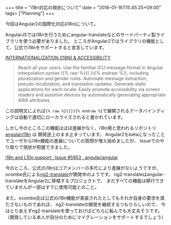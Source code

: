 +++
title = "i18n対応の現状について"
date = "2016-01-16T15:45:25+09:00"
tags= ["Planning"]
+++

今回はAngular2の国際化対応(i18n)について。

<!--more-->

AngularJSではi18nを行うためにangular-translateなどのサードパーティ製ライブラリを使う必要がありました。
ところがAngular2ではライブラリの機能として、公式でi18nをサポートすると宣言しています。

[INTERNATIONALIZATION (I18N) & ACCESSIBILITY](https://angular.io/features.html)

>Reach all your users. Use the familiar ICU message format in Angular interpolation syntax ({% raw %}{{ }}{% endraw %}), including pluralization and gender rules.
Automate message extraction, pseudo-localization, and translation updates.
Generate static applications for each locale.
Easily promote accessibility via screen readers and assistive devices by automatically generating appropriate ARIA attributes.

この説明文によれば`{% raw %}{{}}{% endraw %}`で展開されるデータバインディングは自動で適切にローカライズされると書かれています。

しかし今のところこの機能はほぼ進展がなく、i18n用と思われるリポジトリ [angular/i18n](https://github.com/angular/i18n) は
開発途上のまま止まっています。
Angular2もbetaになったことでユーザからi18n機能の進展についての質問が増え始めましたが、
Issueでのやり取りで現状が把握できました。

[i18n and L10n support · Issue #5953 · angular/angular](https://github.com/angular/angular/issues/5953)

今のところ、公式のi18nはコアメンバーの多忙により進展がないようですが、
ocombe氏による[ng2-translate](https://github.com/ocombe/ng2-translate/)が開発中のようです。
ng2-translateはangular-translateをAngular2に移植するプロジェクトで、
まだすべての機能は移行できていませんが一部はすでに使用可能とのこと。

また、ocombe氏は公式のi18n機能が実装されたとしてもそれが自身の要求を満たさないものであれば、
ng2-translateの開発を継続するつもりらしいので、
今はとりあえずng2-translateを使っておけばどちらに転んでも大丈夫そうです。
（開発している本人が自分のためにマイグレーションをサポートするでしょう）
